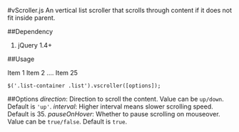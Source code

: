#vScroller.js
An vertical list scroller that scrolls through content if it does not fit inside parent.

##Dependency
1. jQuery 1.4+

##Usage
	<div class="list-container">
	   <div class="list">
	      <span>Item 1</span>
	      <span>Item 2</span>
	      ....
	      <span>Item 25</span>
	   </div>
	</div>

	$('.list-container .list').vscroller([options]);

##Options
*direction*: Direction to scroll the content. Value can be <code>up/down</code>. Default is <code>'up'</code>.
*interval*: Higher interval means slower scrolling speed. Default is 35.
*pauseOnHover*: Whether to pause scrolling on mouseover. Value can be <code>true/false</code>. Default is <code>true</code>.
